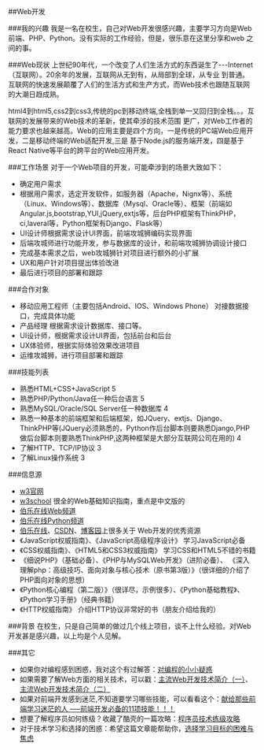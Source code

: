 ##Web开发

###我的兴趣
我是一名在校生，自己对Web开发很感兴趣，主要学习方向是Web前端、PHP、Python。没有实际的工作经验，但是，很乐意在这里分享和web
之间的事。

###Web现状
上世纪90年代，一个改变了人们生活方式的东西诞生了---Internet（互联网）。20余年的发展，互联网从无到有，从局部到全球，从专业
到普通。互联网的快速发展颠覆了人们的生活方式和生产方式，而Web技术也跟随互联网的大潮日趋成熟。

html4到html5,css2到css3,传统的pc到移动终端,全栈到单一又回归到全栈。。。互联网的发展带来的Web技术的革新，使其牵涉的技术范围
更广，对Web工作者的能力要求也越来越高。Web的应用主要是四个方向，一是传统的PC端Web应用开发，二是移动终端的Web适配开发,三是
基于Node.js的服务端开发，四是基于React Native等平台的跨平台的Web应用开发。

###工作场景
对于一个Web项目的开发，可能牵涉到的场景大致如下：
- 确定用户需求
- 根据用户需求，选定开发软件，如服务器（Apache，Nignx等）、系统（Linux、Windows等）、数据库（Mysql、Oracle等）、框架（前端如Angular.js,bootstrap,YUI,jQuery,extjs等，后台PHP框架有ThinkPHP，ci,laveral等，Python框架有Django、Flask等）
- UI设计师根据需求设计UI界面，前端攻城狮编码实现界面
- 后端攻城师进行功能开发，参与数据库的设计，和前端攻城狮协调设计接口
- 完成基本需求之后，web攻城狮针对项目进行额外的小扩展
- UX和用户针对项目提出体验改进
- 最后进行项目的部署和跟踪

###合作对象
- 移动应用工程师（主要包括Android、IOS、Windows Phone） 对接数据接口，完成具体功能
- 产品经理 根据需求设计数据库、接口等。
- UI设计师，根据需求设计UI界面，包括前台和后台
- UX体验师，根据实际体验效果改进项目
- 运维攻城狮，进行项目部署和跟踪

###技能列表
- 熟悉HTML+CSS+JavaScript 5
- 熟悉PHP/Python/Java任一种后台语言 5
- 熟悉MySQL/Oracle/SQL Server任一种数据库 4
- 熟悉一种基本的前端框架和后端框架，如JQuery、extjs、Django、ThinkPHP等(JQuery必须熟悉的，Python作后台脚本则要熟悉Django,PHP做后台脚本则要熟悉ThinkPHP,这两种框架是大部分互联网公司在用的) 4
- 了解HTTP、TCP/IP协议  3
- 了解Linux操作系统  3

###信息源
- [w3官网](http://www.w3.org) 
- [w3school](http://www.w3school.com.cn/) 很全的Web基础知识指南，重点是中文版的
- [伯乐在线Web频道](http://web.jobbole.com/)
- [伯乐在线Python频道](http://python.jobbole.com/)
- [伯乐在线](http://blog.jobbole.com/)、[CSDN](http://blog.csdn.net/)、[博客园](http://www.cnblogs.com/)上很多关于
Web开发的优秀资源
- 《JavaScript权威指南》、《JavaScript高级程序设计》 学习JavaScript必备
- 《CSS权威指南》、《HTML5和CSS3权威指南》  学习CSS和HTML5不错的书籍
- 《细说PHP》（基础必备）、《PHP与MySQLWeb开发》（进阶必备）、
《深入理解php：高级技巧、面向对象与核心技术（原书第3版）》（很详细的介绍了PHP面向对象的思想）
- 《Python核心编程（第二版）》（很详尽，示例很多）、《Python基础教程》、《Python学习手册》（经典书籍）
- 《HTTP权威指南》 介绍HTTP协议非常好的书（朋友介绍给我的）

###背景
在校生，只是自己简单的做过几个线上项目，谈不上什么经验。对Web开发甚是感兴趣，以上均是个人见解。

###其它
* 如果你对编程感到困惑，我对这个有过解答：[对编程的小小疑惑](http://segmentfault.com/q/1010000002656190?_ea=172906)
* 如果需要了解Web方面的相关技术，可以戳：[主流Web开发技术简介（一）](http://www.ido321.com/299.html)、
[主流Web开发技术简介（二）](http://www.ido321.com/296.html)
* 如果对前端开发感到迷茫,不知道要学习哪些技能，可以看看这个：[献给那些前端学习迷茫的人 —–前端开发必备的11项技能！！！](http://www.ido321.com/110.html)
* 想要了解程序员如何练级？收藏了酷壳的一篇攻略：[程序员技术练级攻略](http://www.ido321.com/1444.html)
* 对于技术学习和选择的困惑：希望这篇文章能帮助你，[选择学习目标的困难与焦虑](http://timyang.net/misc/choose-difficulty/)
